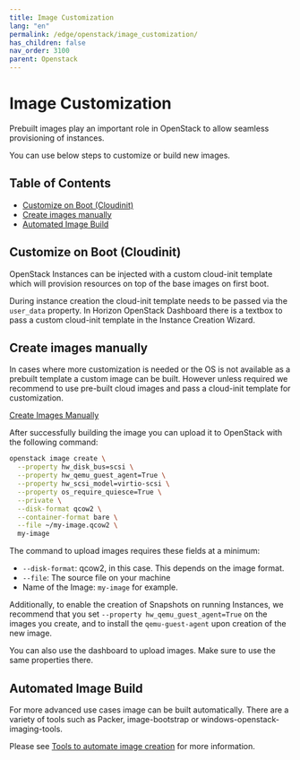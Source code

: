 ```yaml
---
title: Image Customization
lang: "en"
permalink: /edge/openstack/image_customization/
has_children: false
nav_order: 3100
parent: Openstack
---
```


# Image Customization

Prebuilt images play an important role in OpenStack to allow seamless provisioning of instances.

You can use below steps to customize or build new images.

## Table of Contents

- [Customize on Boot (Cloudinit)](#customize-on-boot-cloudinit)
- [Create images manually](#create-images-manually)
- [Automated Image Build](#automated-image-build)

## Customize on Boot (Cloudinit)

OpenStack Instances can be injected with a custom cloud-init template which will provision resources on top of the base images on first boot.

During instance creation the cloud-init template needs to be passed via the `user_data` property. In Horizon OpenStack Dashboard there is a textbox to pass a custom cloud-init template in the Instance Creation Wizard.

## Create images manually

In cases where more customization is needed or the OS is not available as a prebuilt template a custom image can be built.
However unless required we recommend to use pre-built cloud images and pass a cloud-init template for customization.

[Create Images Manually](https://docs.openstack.org/image-guide/create-images-manually.html)

After successfully building the image you can upload it to OpenStack with the following command:

```bash
openstack image create \
  --property hw_disk_bus=scsi \
  --property hw_qemu_guest_agent=True \
  --property hw_scsi_model=virtio-scsi \
  --property os_require_quiesce=True \
  --private \
  --disk-format qcow2 \
  --container-format bare \
  --file ~/my-image.qcow2 \
  my-image
```

The command to upload images requires these fields at a minimum:

- `--disk-format`: qcow2, in this case. This depends on the image format.
- `--file`: The source file on your machine
- Name of the Image: `my-image` for example.

Additionally, to enable the creation of Snapshots on running Instances, we recommend that you set `--property hw_qemu_guest_agent=True` on the images you create, and to install the `qemu-guest-agent` upon creation of the new image.

You can also use the dashboard to upload images. Make sure to use the same properties there.

## Automated Image Build

For more advanced use cases image can be built automatically. There are a variety of tools such as Packer, image-bootstrap or windows-openstack-imaging-tools.

Please see [Tools to automate image creation](https://docs.openstack.org/image-guide/create-images-automatically.html) for more information.
